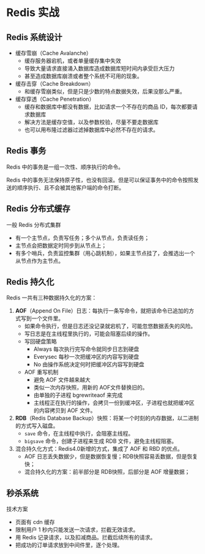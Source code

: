 # Redis 实战

## Redis 系统设计

- 缓存雪崩（Cache Avalanche）
    - 缓存服务器宕机，或者单量缓存集中失效
    - 导致大量请求直接涌入数据库造成数据库短时间内承受巨大压力
    - 甚至造成数据库崩溃或者整个系统不可用的现象。
- 缓存击穿（Cache Breakdown）
    - 和缓存雪崩类似，但是只是少数的特点数据失效，后果没那么严重。
- 缓存穿透（Cache Penetration）
    - 缓存和数据库中都没有数据，比如请求一个不存在的商品 ID，每次都要请求数据库
    - 解决方法是缓存空值，以及参数校验，尽量不要走数据库
    - 也可以用布隆过滤器过滤掉数据库中必然不存在的请求。

## Redis 事务
Redis 中的事务是一组一次性、顺序执行的命令。

Redis 中的事务无法保持原子性，也没有回滚。但是可以保证事务中的命令按照发送的顺序执行、且不会被其他客户端的命令打断。

## Redis 分布式缓存
一般 Redis 分布式集群
- 有一个主节点，负责写任务；多个从节点，负责读任务；
- 主节点会把数据定时同步到从节点上；
- 有多个哨兵，负责监控集群（用心跳机制），如果主节点挂了，会推选出一个从节点作为主节点。


## Redis 持久化

Redis 一共有三种数据持久化的方案：
1. **AOF**（Append On File）日志：每执行一条写命令，就把该命令已追加的方式写到一个文件里。
    - 如果命令执行，但是日志还没记录就宕机了，可能忽悠数据丢失的风险。
    - 写日志是在主线程里执行的，可能会阻塞后续的操作。
    - 写回硬盘策略
        - Always 每次执行完写命令就同步日志到硬盘
        - Everysec 每秒一次把缓冲区的内容写到硬盘
        - No 由操作系统决定何时把缓冲区内容写到硬盘
    - AOF 重写机制
        - 避免 AOF 文件越来越大
        - 类似一次内存快照，用新的 AOF文件替换旧的。
        - 由单独的子进程 bgrewriteaof 来完成
        - 主线程正在执行的操作，会拷贝一份到缓冲区，子进程也就把缓冲区的内容拷贝到 AOF 文件。
2. **RDB**（Redis Database Backup）快照：将某一个时刻的内存数据，以二进制的方式写入磁盘。
    - `save` 命令，在主线程中执行，会阻塞主线程。
    - `bigsave` 命令，创建子进程来生成 RDB 文件，避免主线程阻塞。
3. 混合持久化方式：Redis4.0新增的方式，集成了 AOF 和 RBD 的优点。
    - AOF 日志丢失数据少，但是数据恢复慢；RDB快照容易丢数据，但是恢复快；
    - 混合持久化的方案：前半部分是 RDB快照，后部分是 AOF 增量数据；


## 秒杀系统

技术方案
- 页面有 cdn 缓存
- 限制用户 1 秒内只能发送一次请求，拦截无效请求。
- 用 Redis 记录请求，以及扣减商品。拦截后续所有的请求。
- 把成功的订单请求放到中间件里，逐个处理。
